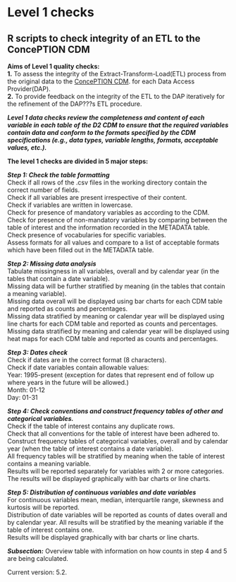 # Level 1 checks
## R scripts to check integrity of an ETL to the ConcePTION CDM

**Aims of Level 1 quality checks:**      
**1.**	To assess the integrity of the Extract-Transform-Load(ETL) process from the original data to the [ConcePTION CDM](https://docs.google.com/spreadsheets/d/1hc-TBOfEzRBthGP78ZWIa13C0RdhU7bK/edit#gid=413205035). for each Data Access Provider(DAP).        
**2.**	To provide feedback on the integrity of the ETL to the DAP iteratively for the refinement of the DAP???s ETL procedure.       


***Level 1 data checks review the completeness and content of each variable in each table of the D2 CDM to ensure that the required variables contain data and conform to the formats specified by the CDM specifications (e.g., data types, variable lengths, formats, acceptable values, etc.).*** 

**The level 1 checks are divided in 5 major steps:**   

***Step 1: Check the table formatting***     
Check if all rows of the .csv files in the working directory contain the correct number of fields.    
Check if all variables are present irrespective of their content.    
Check if variables are written in lowercase.     
Check for presence of mandatory variables as according to the CDM.    
Check for presence of non-mandatory variables by comparing between the table of interest and the information recorded in the METADATA table.    
Check presence of vocabularies for specific variables.    
Assess formats for all values and compare to a list of acceptable formats which have been filled out in the METADATA table.     

***Step 2: Missing data analysis***     
Tabulate missingness in all variables, overall and by calendar year (in the tables that contain a date variable).     
Missing data will be further stratified by meaning (in the tables that contain a meaning variable).    
Missing data overall will be displayed using bar charts for each CDM table and reported as counts and percentages.    
Missing data stratified by meaning or calendar year will be displayed using line charts for each CDM table and reported as counts and percentages.    
Missing data stratified by meaning and calendar year will be displayed using heat maps for each CDM table and reported as counts and percentages.     

***Step 3: Dates check***     
Check if dates are in the correct format (8 characters).      
Check if date variables contain allowable values:    
Year: 1995-present (exception for dates that represent end of follow up where years in the future will be allowed.)    
Month: 01-12    
Day: 01-31    

***Step 4: Check conventions and construct frequency tables of other and categorical variables.***    
Check if the table of interest contains any duplicate rows.    
Check that all conventions for the table of interest have been adhered to.     
Construct frequency tables of categorical variables, overall and by calendar year (when the table of interest contains a date variable).     
All frequency tables will be stratified by meaning when the table of interest contains a meaning variable.     
Results will be reported separately for variables with 2 or more categories.    
The results will be displayed graphically with bar charts or line charts.    

***Step 5: Distribution of continuous variables and date variables***    
For continuous variables mean, median, interquartile range, skewness and kurtosis will be reported.     
Distribution of date variables will be reported as counts of dates overall and by calendar year. All results will be stratified by the meaning variable if the table of interest contains one.    
Results will be displayed graphically with bar charts or line charts.    

***Subsection:***
Overview table with information on how counts in step 4 and 5 are being calculated.    

Current version: 5.2.
